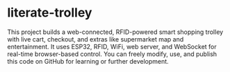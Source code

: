 # literate-trolley
This project builds a web-connected, RFID-powered smart shopping trolley with live cart, checkout, and extras like supermarket map and entertainment. It uses ESP32, RFID, WiFi, web server, and WebSocket for real-time browser-based control. You can freely modify, use, and publish this code on GitHub for learning or further development.

